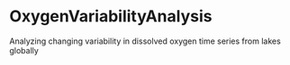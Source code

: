 # OxygenVariabilityAnalysis
Analyzing changing variability in dissolved oxygen time series from lakes globally

